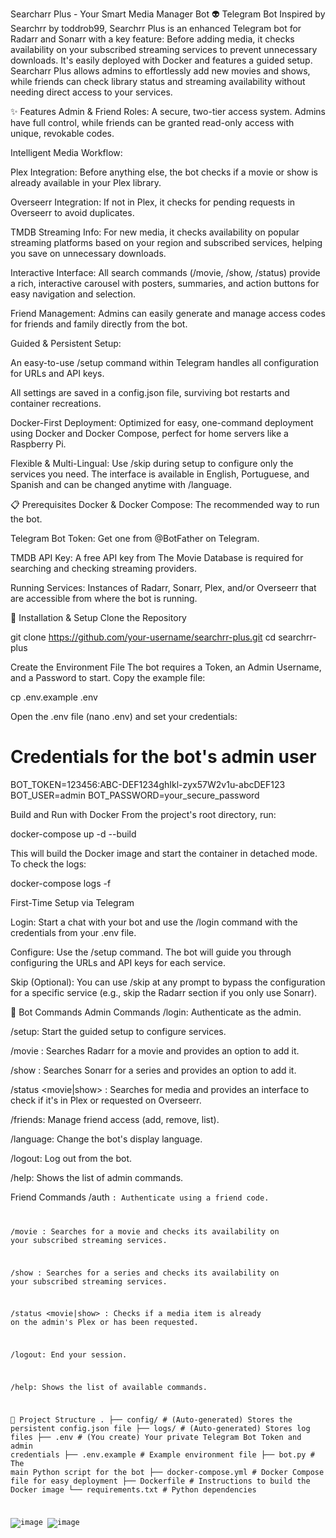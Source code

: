 Searcharr Plus - Your Smart Media Manager Bot
:alien: Telegram Bot Inspired by Searchrr by toddrob99, Searchrr Plus is an enhanced Telegram bot for Radarr and Sonarr with a key feature: Before adding media, it checks availability on your subscribed streaming services to prevent unnecessary downloads. It's easily deployed with Docker and features a guided setup. Searcharr Plus allows admins to effortlessly add new movies and shows, while friends can check library status and streaming availability without needing direct access to your services.

✨ Features
Admin & Friend Roles: A secure, two-tier access system. Admins have full control, while friends can be granted read-only access with unique, revokable codes.

Intelligent Media Workflow:

Plex Integration: Before anything else, the bot checks if a movie or show is already available in your Plex library.

Overseerr Integration: If not in Plex, it checks for pending requests in Overseerr to avoid duplicates.

TMDB Streaming Info: For new media, it checks availability on popular streaming platforms based on your region and subscribed services, helping you save on unnecessary downloads.

Interactive Interface: All search commands (/movie, /show, /status) provide a rich, interactive carousel with posters, summaries, and action buttons for easy navigation and selection.

Friend Management: Admins can easily generate and manage access codes for friends and family directly from the bot.

Guided & Persistent Setup:

An easy-to-use /setup command within Telegram handles all configuration for URLs and API keys.

All settings are saved in a config.json file, surviving bot restarts and container recreations.

Docker-First Deployment: Optimized for easy, one-command deployment using Docker and Docker Compose, perfect for home servers like a Raspberry Pi.

Flexible & Multi-Lingual: Use /skip during setup to configure only the services you need. The interface is available in English, Portuguese, and Spanish and can be changed anytime with /language.

📋 Prerequisites
Docker & Docker Compose: The recommended way to run the bot.

Telegram Bot Token: Get one from @BotFather on Telegram.

TMDB API Key: A free API key from The Movie Database is required for searching and checking streaming providers.

Running Services: Instances of Radarr, Sonarr, Plex, and/or Overseerr that are accessible from where the bot is running.

🚀 Installation & Setup
Clone the Repository

git clone https://github.com/your-username/searchrr-plus.git
cd searchrr-plus

Create the Environment File
The bot requires a Token, an Admin Username, and a Password to start. Copy the example file:

cp .env.example .env

Open the .env file (nano .env) and set your credentials:

# Credentials for the bot's admin user
BOT_TOKEN=123456:ABC-DEF1234ghIkl-zyx57W2v1u-abcDEF123
BOT_USER=admin
BOT_PASSWORD=your_secure_password

Build and Run with Docker
From the project's root directory, run:

docker-compose up -d --build

This will build the Docker image and start the container in detached mode. To check the logs:

docker-compose logs -f

First-Time Setup via Telegram

Login: Start a chat with your bot and use the /login command with the credentials from your .env file.

Configure: Use the /setup command. The bot will guide you through configuring the URLs and API keys for each service.

Skip (Optional): You can use /skip at any prompt to bypass the configuration for a specific service (e.g., skip the Radarr section if you only use Sonarr).

🤖 Bot Commands
Admin Commands
/login: Authenticate as the admin.

/setup: Start the guided setup to configure services.

/movie <name>: Searches Radarr for a movie and provides an option to add it.

/show <name>: Searches Sonarr for a series and provides an option to add it.

/status <movie|show> <name>: Searches for media and provides an interface to check if it's in Plex or requested on Overseerr.

/friends: Manage friend access (add, remove, list).

/language: Change the bot's display language.

/logout: Log out from the bot.

/help: Shows the list of admin commands.

Friend Commands
/auth <code>: Authenticate using a friend code.

/movie <name>: Searches for a movie and checks its availability on your subscribed streaming services.

/show <name>: Searches for a series and checks its availability on your subscribed streaming services.

/status <movie|show> <name>: Checks if a media item is already on the admin's Plex or has been requested.

/logout: End your session.

/help: Shows the list of available commands.

📁 Project Structure
.
├── config/             # (Auto-generated) Stores the persistent config.json file
├── logs/               # (Auto-generated) Stores log files
├── .env                # (You create) Your private Telegram Bot Token and admin credentials
├── .env.example        # Example environment file
├── bot.py              # The main Python script for the bot
├── docker-compose.yml  # Docker Compose file for easy deployment
├── Dockerfile          # Instructions to build the Docker image
└── requirements.txt    # Python dependencies

![image](https://github.com/user-attachments/assets/676616a9-a5fc-4585-8f51-639088a37416)
![image](https://github.com/user-attachments/assets/3d98a191-4804-47a2-9714-c9b72a03e7b2)

